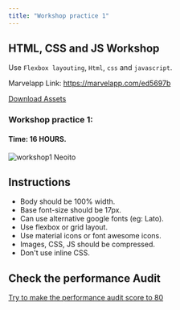 ```yaml
---
title: "Workshop practice 1"
---
```


## HTML, CSS and JS Workshop

Use `Flexbox layouting`, `Html`, `css` and `javascript`.

Marvelapp Link: https://marvelapp.com/ed5697b

[Download Assets](https://drive.google.com/file/d/1YI26TfUDmLItyBTgHcNnLxRdqLXc22hV/view?usp=sharing)

### Workshop practice 1: 
#### Time: 16 HOURS.

![workshop1 Neoito](/workshop1.jpg)

## Instructions 
* Body should be 100% width.
* Base font-size should be 17px.
* Can use alternative google fonts (eg: Lato).
* Use flexbox or grid layout.
* Use material icons or font awesome icons.
* Images, CSS, JS should be compressed.
* Don't use inline CSS.

## Check the performance Audit
[Try to make the performance audit score to 80](https://developers.google.com/web/tools/lighthouse/)

